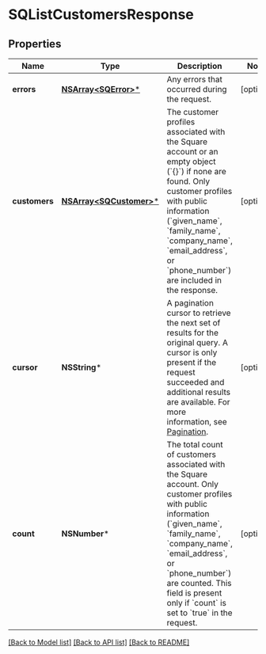 # SQListCustomersResponse

## Properties
Name | Type | Description | Notes
------------ | ------------- | ------------- | -------------
**errors** | [**NSArray&lt;SQError&gt;***](SQError.md) | Any errors that occurred during the request. | [optional] 
**customers** | [**NSArray&lt;SQCustomer&gt;***](SQCustomer.md) | The customer profiles associated with the Square account or an empty object (&#x60;{}&#x60;) if none are found. Only customer profiles with public information (&#x60;given_name&#x60;, &#x60;family_name&#x60;, &#x60;company_name&#x60;, &#x60;email_address&#x60;, or &#x60;phone_number&#x60;) are included in the response. | [optional] 
**cursor** | **NSString*** | A pagination cursor to retrieve the next set of results for the original query. A cursor is only present if the request succeeded and additional results are available.  For more information, see [Pagination](https://developer.squareup.com/docs/build-basics/common-api-patterns/pagination). | [optional] 
**count** | **NSNumber*** | The total count of customers associated with the Square account. Only customer profiles with public information (&#x60;given_name&#x60;, &#x60;family_name&#x60;, &#x60;company_name&#x60;, &#x60;email_address&#x60;, or &#x60;phone_number&#x60;) are counted. This field is present only if &#x60;count&#x60; is set to &#x60;true&#x60; in the request. | [optional] 

[[Back to Model list]](../README.md#documentation-for-models) [[Back to API list]](../README.md#documentation-for-api-endpoints) [[Back to README]](../README.md)


